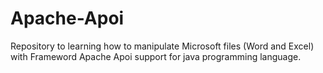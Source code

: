 # Apache-Apoi

Repository to learning how to manipulate Microsoft files (Word and Excel) with Frameword Apache Apoi support for java programming language.


